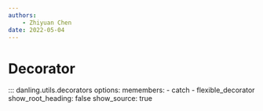 ```yaml
---
authors:
    - Zhiyuan Chen
date: 2022-05-04
---
```


# Decorator

::: danling.utils.decorators
    options:
      memembers:
        - catch
        - flexible_decorator
      show_root_heading: false
      show_source: true
